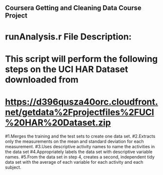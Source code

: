## Coursera Getting and Cleaning Data Course Project

# runAnalysis.r File Description:

# This script will perform the following steps on the UCI HAR Dataset downloaded from 
# https://d396qusza40orc.cloudfront.net/getdata%2Fprojectfiles%2FUCI%20HAR%20Dataset.zip 
#1.Merges the training and the test sets to create one data set.
#2.Extracts only the measurements on the mean and standard deviation for each measurement. 
#3.Uses descriptive activity names to name the activities in the data set
#4.Appropriately labels the data set with descriptive variable names. 
#5.From the data set in step 4, creates a second, independent tidy data set with the average of each variable for each activity and each subject.
